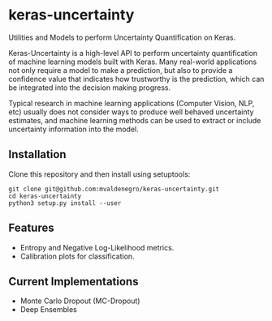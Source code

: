 # keras-uncertainty
Utilities and Models to perform Uncertainty Quantification on Keras.

Keras-Uncertainty is a high-level API to perform uncertainty quantification of machine learning models built with Keras.
Many real-world applications not only require a model to make a prediction, but also to provide a confidence value
that indicates how trustworthy is the prediction, which can be integrated into the decision making progress.

Typical research in machine learning applications (Computer Vision, NLP, etc) usually does not consider ways to produce well behaved
uncertainty estimates, and machine learning methods can be used to extract or include uncertainty information into the model.

## Installation

Clone this repository and then install using setuptools:

```
git clone git@github.com:mvaldenegro/keras-uncertainty.git
cd keras-uncertainty
python3 setup.py install --user
```

## Features

- Entropy and Negative Log-Likelihood metrics.
- Calibration plots for classification.

## Current Implementations

- Monte Carlo Dropout (MC-Dropout)
- Deep Ensembles

